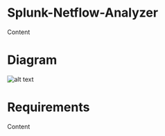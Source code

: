 # Splunk-Netflow-Analyzer
Content

# Diagram
![alt text](https://raw.githubusercontent.com/danucalovj/Splunk-Netflow-Analyzer/master/Netflow-Diagram.png "Diagram")

# Requirements
Content
